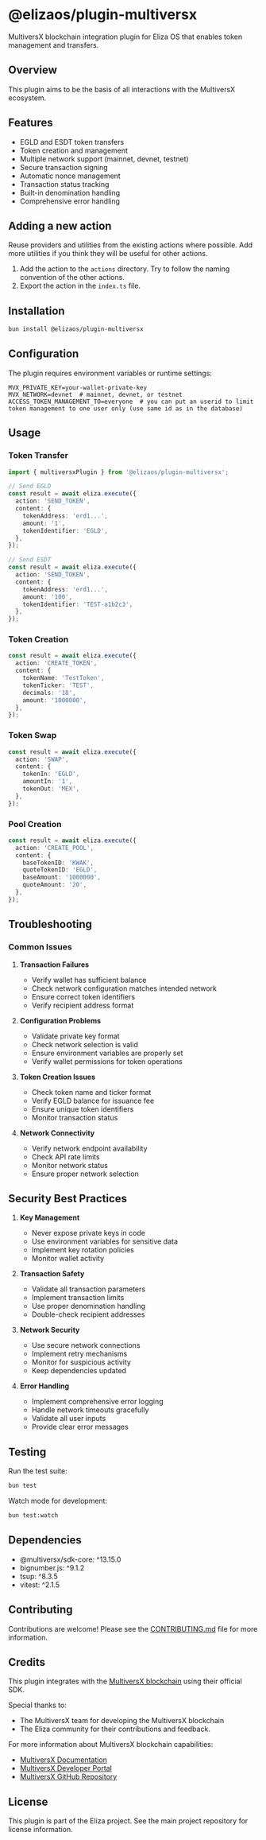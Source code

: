 # @elizaos/plugin-multiversx

MultiversX blockchain integration plugin for Eliza OS that enables token management and transfers.

## Overview

This plugin aims to be the basis of all interactions with the MultiversX ecosystem.

## Features

- EGLD and ESDT token transfers
- Token creation and management
- Multiple network support (mainnet, devnet, testnet)
- Secure transaction signing
- Automatic nonce management
- Transaction status tracking
- Built-in denomination handling
- Comprehensive error handling

## Adding a new action

Reuse providers and utilities from the existing actions where possible. Add more utilities if you think they will be useful for other actions.

1. Add the action to the `actions` directory. Try to follow the naming convention of the other actions.
2. Export the action in the `index.ts` file.

## Installation

```bash
bun install @elizaos/plugin-multiversx
```

## Configuration

The plugin requires environment variables or runtime settings:

```env
MVX_PRIVATE_KEY=your-wallet-private-key
MVX_NETWORK=devnet  # mainnet, devnet, or testnet
ACCESS_TOKEN_MANAGEMENT_TO=everyone  # you can put an userid to limit token management to one user only (use same id as in the database)
```

## Usage

### Token Transfer

```typescript
import { multiversxPlugin } from '@elizaos/plugin-multiversx';

// Send EGLD
const result = await eliza.execute({
  action: 'SEND_TOKEN',
  content: {
    tokenAddress: 'erd1...',
    amount: '1',
    tokenIdentifier: 'EGLD',
  },
});

// Send ESDT
const result = await eliza.execute({
  action: 'SEND_TOKEN',
  content: {
    tokenAddress: 'erd1...',
    amount: '100',
    tokenIdentifier: 'TEST-a1b2c3',
  },
});
```

### Token Creation

```typescript
const result = await eliza.execute({
  action: 'CREATE_TOKEN',
  content: {
    tokenName: 'TestToken',
    tokenTicker: 'TEST',
    decimals: '18',
    amount: '1000000',
  },
});
```

### Token Swap

```typescript
const result = await eliza.execute({
  action: 'SWAP',
  content: {
    tokenIn: 'EGLD',
    amountIn: '1',
    tokenOut: 'MEX',
  },
});
```

### Pool Creation

```typescript
const result = await eliza.execute({
  action: 'CREATE_POOL',
  content: {
    baseTokenID: 'KWAK',
    quoteTokenID: 'EGLD',
    baseAmount: '1000000',
    quoteAmount: '20',
  },
});
```

## Troubleshooting

### Common Issues

1. **Transaction Failures**

   - Verify wallet has sufficient balance
   - Check network configuration matches intended network
   - Ensure correct token identifiers
   - Verify recipient address format

2. **Configuration Problems**

   - Validate private key format
   - Check network selection is valid
   - Ensure environment variables are properly set
   - Verify wallet permissions for token operations

3. **Token Creation Issues**

   - Check token name and ticker format
   - Verify EGLD balance for issuance fee
   - Ensure unique token identifiers
   - Monitor transaction status

4. **Network Connectivity**
   - Verify network endpoint availability
   - Check API rate limits
   - Monitor network status
   - Ensure proper network selection

## Security Best Practices

1. **Key Management**

   - Never expose private keys in code
   - Use environment variables for sensitive data
   - Implement key rotation policies
   - Monitor wallet activity

2. **Transaction Safety**

   - Validate all transaction parameters
   - Implement transaction limits
   - Use proper denomination handling
   - Double-check recipient addresses

3. **Network Security**

   - Use secure network connections
   - Implement retry mechanisms
   - Monitor for suspicious activity
   - Keep dependencies updated

4. **Error Handling**
   - Implement comprehensive error logging
   - Handle network timeouts gracefully
   - Validate all user inputs
   - Provide clear error messages

## Testing

Run the test suite:

```bash
bun test
```

Watch mode for development:

```bash
bun test:watch
```

## Dependencies

- @multiversx/sdk-core: ^13.15.0
- bignumber.js: ^9.1.2
- tsup: ^8.3.5
- vitest: ^2.1.5

## Contributing

Contributions are welcome! Please see the [CONTRIBUTING.md](https://github.com/elizaOS/eliza/blob/main/CONTRIBUTING.md) file for more information.

## Credits

This plugin integrates with the [MultiversX blockchain](https://multiversx.com/) using their official SDK.

Special thanks to:

- The MultiversX team for developing the MultiversX blockchain
- The Eliza community for their contributions and feedback.

For more information about MultiversX blockchain capabilities:

- [MultiversX Documentation](https://docs.multiversx.com/)
- [MultiversX Developer Portal](https://docs.multiversx.com/developers/getting-started/introduction)
- [MultiversX GitHub Repository](https://github.com/multiversx/mx-sdk-js)

## License

This plugin is part of the Eliza project. See the main project repository for license information.
